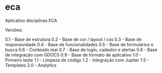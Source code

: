 # eca
Aplicativo disciplinas ECA

Versões:

0.1 - Base de estrutura
0.2 - Base de cor / layout / css
0.3 - Base de responsividade
0.4 - Base de funcionalidades
0.5 - Base de formulários e busca
0.6 - Conteúdo real
0.7 - Base de login, cadastro e alertas
0.8 - Base de integração com GDOCS
0.9 - Base de formato de aplicativo
1.0 - Primeiro teste
1.1 - Limpeza de código
1.2 - Integração com Jupiter
1.5 - Templates
2.0 - Analytics